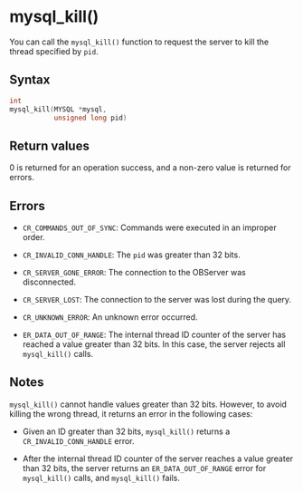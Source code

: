 mysql_kill() 
=================================

You can call the `mysql_kill()` function to request the server to kill the thread specified by `pid`. 

Syntax 
---------------------------

```c
int
mysql_kill(MYSQL *mysql,
           unsigned long pid)
```



Return values 
----------------------------------

0 is returned for an operation success, and a non-zero value is returned for errors.

Errors 
---------------------------

* `CR_COMMANDS_OUT_OF_SYNC`: Commands were executed in an improper order.

  

* `CR_INVALID_CONN_HANDLE`: The `pid` was greater than 32 bits.

  

* `CR_SERVER_GONE_ERROR`: The connection to the OBServer was disconnected.

  

* `CR_SERVER_LOST`: The connection to the server was lost during the query.

  

* `CR_UNKNOWN_ERROR`: An unknown error occurred.

  

* `ER_DATA_OUT_OF_RANGE`: The internal thread ID counter of the server has reached a value greater than 32 bits. In this case, the server rejects all `mysql_kill()` calls.

  




Notes 
--------------------------

`mysql_kill()` cannot handle values greater than 32 bits. However, to avoid killing the wrong thread, it returns an error in the following cases:

* Given an ID greater than 32 bits, `mysql_kill()` returns a `CR_INVALID_CONN_HANDLE` error.

  

* After the internal thread ID counter of the server reaches a value greater than 32 bits, the server returns an `ER_DATA_OUT_OF_RANGE` error for `mysql_kill()` calls, and `mysql_kill()` fails.

  




